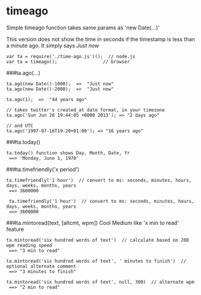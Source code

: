 timeago
=======

Simple timeago function takes same params as 'new Date(...)'

This version does not show the time in seconds if the timestamp is less than a minute ago. It simply says _Just now_

````
var ta = require('./time-ago.js')();  // node.js
var ta = timeago();					// browser
````

###ta.ago(...)
````
ta.ago(new Date()-1000);  =>  "Just now"
ta.ago(new Date()-2000);  =>  "Just now"

ta.ago(1);  =>  "44 years ago"

// takes twitter's created_at date format, in your timezone
ta.ago('Sun Jun 28 19:44:05 +0000 2013'); => "2 days ago"

// and UTC
ta.ago('1997-07-16T19:20+01:00'); => "16 years ago"

````
###ta.today()
````
ta.today() function shows Day, Month, Date, Yr    
 ==> 'Monday, June 1, 1970'    
````

###ta.timefriendly('x period')
````
ta.timefriendly('1 hour')  // convert to ms: seconds, minutes, hours, days, weeks, months, years 
 ==> 3600000

 ta.timefriendly('1 hour')  // convert to ms: seconds, minutes, hours, days, weeks, months, years 
 ==> 3600000
````

###ta.mintoread(text, [altcmt, wpm])
Cool Medium like 'x min to read' feature
````
ta.mintoread('six hundred words of text')  // calculate based on 200 wpm reading speed
 ==> "3 min to read"

ta.mintoread('six hundred words of text', ' minutes to finish')  // optional alternate comment
 ==> "3 minutes to finish"

ta.mintoread('six hundred words of text', null, 300)  // alternate wpm
 ==> "2 min to read"
````
